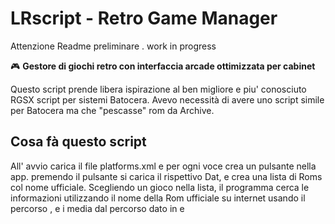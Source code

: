 # LRscript - Retro Game Manager


Attenzione Readme preliminare . work in progress

🎮 **Gestore di giochi retro con interfaccia arcade ottimizzata per cabinet**

Questo script prende libera ispirazione al ben migliore e piu' conosciuto RGSX script per 
sistemi Batocera.
Avevo necessità di avere uno script simile per Batocera ma che "pescasse" rom da Archive.

## Cosa fà questo script 
All' avvio carica il file platforms.xml e per ogni voce <platform> crea un pulsante nella app.
premendo il pulsante si carica il rispettivo Dat, e crea una lista di Roms col nome ufficiale.
Scegliendo un gioco nella lista, il programma cerca le informazioni utilizzando il nome della Rom ufficiale su internet usando il percorso  <info>, e i media dal percorso dato in <ingame>  e  <title>

Infine premendo da tastiera Space oppure il relatico Button3 mappato col Joystick e' possibile scaricare la Rom nel percorso <roms_path>



## 🚀 Installazione Rapida

```bash
curl -L "https://tinyurl.com/lrscript" | sh

oppure 

curl -L "https://raw.githubusercontent.com/Skrokkio/LRscript/refs/heads/main/install.sh" | sh
```

## 📋 Caratteristiche Principali

- **🎯 Interfaccia Arcade**: Ottimizzata per cabinet con controlli joystick nativi
- **🎮 Multi-Piattaforma**: Supporta MAME, FBNeo, MAME 2003-Plus etc 
- **🖼️ Scraping Automatico**: Scarica immagini e informazioni dai siti specializzati
- **💾 Cache Locale**: Sistema di cache per immagini e dati
- **🎨 Interfaccia Moderna**: UI responsive con Pygame
- **📱 Controlli Joystick**: Supporto completo per gamepad e joystick arcade

## 🎮 Piattaforme Supportate

- **MAME 2010** (romset 0.139)
- **FBNeo 1.0.0.03**
- possibilità di aggiungere altre piattaforme editando file xml, il programma salva le Rom 
  nella cartella   <roms_path> specificata nel file platforms.xml. Attenzione se non esiste la crea! 

  
## 🛠️ Requisiti di Sistema
- **Batocera**
- **Python**
- **Pygame**
- **Requests**
-   Tutte queste dipendenze dovrebbero già fare parte di Batocera 

### Script di Avvio da menu di batocera Ports
LRscript.sh

## 🎯 Funzionalità
... 


### Piattaforme
Modifica `platforms.xml` per aggiungere nuove piattaforme:

```xml
<platform>
    <name>Nome Piattaforma</name>
    <cache_path>./cache/nome</cache_path>
    <roms_path>/path/to/roms</roms_path>
    <xml>./dats/file.dat</xml>
    <image>logo.png</image>
</platform>
```

### Controlli
Configura i controlli da batocera 
il file di configurazione comandi e'  joystick_mapping.json



## 📝 Log e Debug

I log vengono salvati in `log/log.txt` 


## 📄 Licenza

Questo progetto è distribuito sotto licenza MIT. Vedi il file `LICENSE` per maggiori dettagli.

## 🆘 Supporto

- **Issues**: [GitHub Issues](https://github.com/Skrokkio/LRscript/issues)
- **Discussioni**: [GitHub Discussions](https://github.com/Skrokkio/LRscript/discussions)

## 🎯 Roadmap

- [ ] Supporto per più piattaforme
- [ ] modifiche e miglioramenti vari futuri

---

**Sviluppato con ❤️ per la community retro gaming**

*LRscript - by Skrokkio 2025* 🎮
